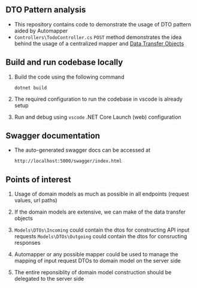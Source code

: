 ## DTO Pattern analysis

- This repository contains code to demonstrate the usage of DTO pattern aided by Automapper
- `Controllers\TodoController.cs` `POST` method demonstrates the idea behind the usage of a centralized mapper and [Data Transfer Objects](https://martinfowler.com/eaaCatalog/dataTransferObject.html)

## Build and run codebase locally

1. Build the code using the following command

   ```
   dotnet build
   ```

2. The required configuration to run the codebase in vscode is already setup

3. Run and debug using `vscode` .NET Core Launch (web) configuration

## Swagger documentation

- The auto-generated swagger docs can be accessed at

  ```
  http://localhost:5000/swagger/index.html
  ```

## Points of interest

1. Usage of domain models as much as possible in all endpoints (request values, url paths)

2. If the domain models are extensive, we can make of the data transfer objects

3. `Models\DTOs\Incoming` could contain the dtos for constructing API input requests
   `Models\DTOs\Outgoing` could contain the dtos for consructing responses

4. Automapper or any possible mapper could be used to manage the mapping of input request DTOs to domain model on the server side

5. The entire reponsiblity of domain model construction should be delegated to the server side
